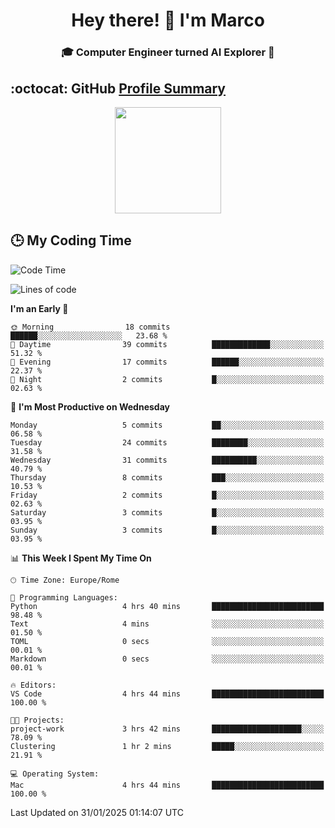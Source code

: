 <h1 align="center">Hey there! 👋 I'm Marco</h1> <h3 align="center">🎓 Computer Engineer turned AI Explorer 🌌</h3>

## :octocat: GitHub <a href="https://github.com/vn7n24fzkq/github-profile-summary-cards">Profile Summary</a>

<p align="center">
   <img style="height:170px;display:inline-block" src="http://github-profile-summary-cards.vercel.app/api/cards/profile-details?username=MarcoDelCore&theme=github_dark" />
</p>

## :clock3: My Coding Time 

<!--START_SECTION:waka-->
![Code Time](http://img.shields.io/badge/Code%20Time-52%20hrs%2010%20mins-blue)

![Lines of code](https://img.shields.io/badge/From%20Hello%20World%20I%27ve%20Written-108.7%20thousand%20lines%20of%20code-blue)

**I'm an Early 🐤** 

```text
🌞 Morning                18 commits          ██████░░░░░░░░░░░░░░░░░░░   23.68 % 
🌆 Daytime                39 commits          █████████████░░░░░░░░░░░░   51.32 % 
🌃 Evening                17 commits          ██████░░░░░░░░░░░░░░░░░░░   22.37 % 
🌙 Night                  2 commits           █░░░░░░░░░░░░░░░░░░░░░░░░   02.63 % 
```
📅 **I'm Most Productive on Wednesday** 

```text
Monday                   5 commits           ██░░░░░░░░░░░░░░░░░░░░░░░   06.58 % 
Tuesday                  24 commits          ████████░░░░░░░░░░░░░░░░░   31.58 % 
Wednesday                31 commits          ██████████░░░░░░░░░░░░░░░   40.79 % 
Thursday                 8 commits           ███░░░░░░░░░░░░░░░░░░░░░░   10.53 % 
Friday                   2 commits           █░░░░░░░░░░░░░░░░░░░░░░░░   02.63 % 
Saturday                 3 commits           █░░░░░░░░░░░░░░░░░░░░░░░░   03.95 % 
Sunday                   3 commits           █░░░░░░░░░░░░░░░░░░░░░░░░   03.95 % 
```


📊 **This Week I Spent My Time On** 

```text
🕑︎ Time Zone: Europe/Rome

💬 Programming Languages: 
Python                   4 hrs 40 mins       █████████████████████████   98.48 % 
Text                     4 mins              ░░░░░░░░░░░░░░░░░░░░░░░░░   01.50 % 
TOML                     0 secs              ░░░░░░░░░░░░░░░░░░░░░░░░░   00.01 % 
Markdown                 0 secs              ░░░░░░░░░░░░░░░░░░░░░░░░░   00.01 % 

🔥 Editors: 
VS Code                  4 hrs 44 mins       █████████████████████████   100.00 % 

🐱‍💻 Projects: 
project-work             3 hrs 42 mins       ████████████████████░░░░░   78.09 % 
Clustering               1 hr 2 mins         █████░░░░░░░░░░░░░░░░░░░░   21.91 % 

💻 Operating System: 
Mac                      4 hrs 44 mins       █████████████████████████   100.00 % 
```


 Last Updated on 31/01/2025 01:14:07 UTC
<!--END_SECTION:waka-->
